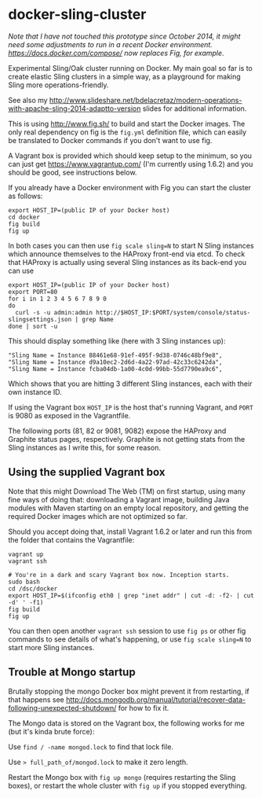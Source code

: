 docker-sling-cluster
====================

_Note that I have not touched this prototype since October 2014, it might need some adjustments to run in a recent Docker environment. https://docs.docker.com/compose/ now replaces Fig, for example_.

Experimental Sling/Oak cluster running on Docker. My main goal so far is to create elastic Sling clusters in a simple way, as
a playground for making Sling more operations-friendly.

See also my http://www.slideshare.net/bdelacretaz/modern-operations-with-apache-sling-2014-adaptto-version slides for additional information.
 
This is using http://www.fig.sh/ to build and start the Docker images. The only real dependency on fig is the `fig.yml` 
definition file, which can easily be translated to Docker commands if you don't want to use fig.

A Vagrant box is provided which should keep setup to the minimum, so you can just get https://www.vagrantup.com/ 
(I'm currently using 1.6.2) and you should be good, see instructions below. 

If you already have a Docker environment with Fig you can start the cluster as follows:

    export HOST_IP=(public IP of your Docker host)
    cd docker
    fig build
    fig up
    
In both cases you can then use `fig scale sling=N` to start N Sling instances which announce themselves to the HAProxy 
front-end via etcd. To check that HAProxy is actually using several Sling instances as its back-end you can use

    export HOST_IP=(public IP of your Docker host)
    export PORT=80
    for i in 1 2 3 4 5 6 7 8 9 0
    do 
      curl -s -u admin:admin http://$HOST_IP:$PORT/system/console/status-slingsettings.json | grep Name
    done | sort -u
    
This should display something like (here with 3 Sling instances up):

    "Sling Name = Instance 88461e68-91ef-495f-9d38-0746c48bf9e8",
    "Sling Name = Instance d9a10ec2-2d6d-4a22-97ad-42c33c6242da",
    "Sling Name = Instance fcba04db-1a00-4c0d-99bb-55d7790ea9c6",
    
Which shows that you are hitting 3 different Sling instances, each with their own instance ID.

If using the Vagrant box `HOST_IP` is the host that's running Vagrant, and `PORT` is 9080 as exposed in the Vagrantfile.

The following ports (81, 82 or 9081, 9082) expose the HAProxy and Graphite status pages, respectively. Graphite is not getting
stats from the Sling instances as I write this, for some reason.
    
Using the supplied Vagrant box
------------------------------

Note that this might Download The Web (TM) on first startup, using many fine ways of doing that:
downloading a Vagrant image, building Java modules with Maven starting on an empty local repository, and
getting the required Docker images which are not optimized so far.   

Should you accept doing that, install Vagrant 1.6.2 or later and run this from the folder that contains the Vagrantfile:

    vagrant up
    vagrant ssh
    
    # You're in a dark and scary Vagrant box now. Inception starts.
    sudo bash
    cd /dsc/docker
    export HOST_IP=$(ifconfig eth0 | grep "inet addr" | cut -d: -f2- | cut -d' ' -f1)
    fig build
    fig up
    
You can then open another `vagrant ssh` session to use `fig ps` or other fig commands to see details 
of what's happening, or use `fig scale sling=N` to start more Sling instances.     

Trouble at Mongo startup
------------------------
Brutally stopping the mongo Docker box might prevent it from restarting, if that happens see 
http://docs.mongodb.org/manual/tutorial/recover-data-following-unexpected-shutdown/ for how to fix it.

The Mongo data is stored on the Vagrant box, the following works for me (but it's kinda brute force):

Use `find / -name mongod.lock` to find that lock file.

Use `> full_path_of/mongod.lock` to make it zero length.

Restart the Mongo box with `fig up mongo` (requires restarting the Sling boxes), or restart the whole cluster with
`fig up` if you stopped everything.
